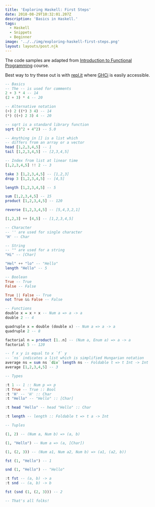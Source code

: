 ```yaml
---
title: 'Exploring Haskell: First Steps'
date: 2018-08-29T10:32:01.207Z
description: 'Basics in Haskell.'
tags:
  - Haskell
  - Snippets
  - Beginner
image: '../../img/exploring-haskell-first-steps.png'
layout: layouts/post.njk
---
```


The code samples are adapted from [Introduction to Functional Programming](https://www.edx.org/course/introduction-functional-programming-delftx-fp101x-0) course.

Best way to try these out is with [repl.it](https://repl.it/@azdanov/SardonicFoolishChapters) where [GHCi](https://downloads.haskell.org/~ghc/latest/docs/html/users_guide/ghci.html) is easily accessible.

```haskell
-- Basics
-- The -- is used for comments
2 + 3 * 4 -- 14
(2 + 3) * 4 -- 20

-- Alternative notation
(+) 2 ((*) 3 4) -- 14
(*) ((+) 2 3) 4 -- 20

-- sqrt is a standard library function
sqrt (3^2 + 4^2) -- 5.0

-- Anything in [] is a list which
-- differs from an array or a vector
head [1,2,3,4,5] -- 1
tail [1,2,3,4,5] -- [2,3,4,5]

-- Index from list at linear time
[1,2,3,4,5] !! 2 -- 3

take 3 [1,2,3,4,5] -- [1,2,3]
drop 3 [1,2,3,4,5] -- [4,5]

length [1,2,3,4,5] -- 5

sum [1,2,3,4,5] -- 15
product [1,2,3,4,5] -- 120

reverse [1,2,3,4,5] -- [5,4,3,2,1]

[1,2,3] ++ [4,5] -- [1,2,3,4,5]

-- Character
-- '' are used for single character
'H' -- Char

-- String
-- "" are used for a string
"Hi" -- [Char]

"Hel" ++ "lo" -- "Hello"
length "Hello" -- 5

-- Boolean
True -- True
False -- False

True || False -- True
not True && False -- False

-- Functions
double x = x + x -- Num a => a -> a
double 2 -- 4

quadruple x = double (double x) -- Num a => a -> a
quadruple 2 -- 8

factorial n = product [1..n] -- (Num a, Enum a) => a -> a
factorial 5 -- 120

-- f x y is equal to x `f` y
-- `ns` indicates a list which is simplified Hungarian notation
average ns = sum ns `div` length ns -- Foldable t => t Int -> Int
average [1,2,3,4,5] -- 3

-- Types

:t 1 -- 1 :: Num p => p
:t True -- True :: Bool
:t 'H' -- 'H' :: Char
:t "Hello" -- "Hello" :: [Char]

:t head "Hello" -- head "Hello" :: Char

:t length -- length :: Foldable t => t a -> Int

-- Tuples

(1, 2) -- (Num a, Num b) => (a, b)

(1, "Hello") -- Num a => (a, [Char])

(1, (2, 3)) -- (Num a1, Num a2, Num b) => (a1, (a2, b))

fst (1, "Hello") -- 1

snd (1, "Hello") -- "Hello"

:t fst -- (a, b) -> a
:t snd -- (a, b) -> b

fst (snd (1, (2, 3))) -- 2

-- That's all folks!
```
